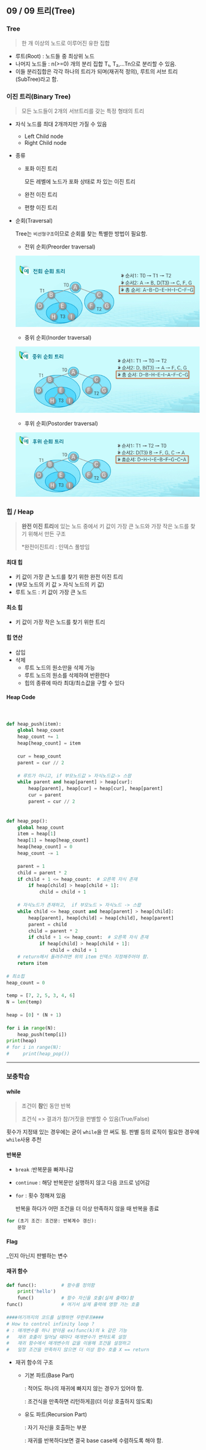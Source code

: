 ## 09 / 09 트리(Tree)

### Tree

> 한 개 이상의 노드로 이루어진 유한 집합

- 루트(Root) : 노드들 중 최상위 노드
- 나머지 노드들 : n(>=0) 개의 분리 집합 T₁, T₂,…Tn으로 분리할 수 있음.
- 이들 분리집합은 각각 하나의 트리가 되며(재귀적 정의), 루트의 서브 트리(SubTree)라고 함.



### 이진 트리(Binary Tree)

> 모든 노드들이 2개의 서브트리를 갖는 특정 형태의 트리

- 자식 노드를 최대 2개까지만 가질 수 있음

  - Left Child node
  - Right Child node

- 종류

  - 포화 이진 트리

    모든 레벨에 노드가 포화 상태로 차 있는 이진 트리

  - 완전 이진 트리

  - 편향 이진 트리

- 순회(Traversal)

  Tree는 `비선형구조`이므로 순회를 찾는 특별한 방법이 필요함.

  - 전위 순회(Preorder traversal)

  ![image-20200910170028707](TIL_200909.assets/image-20200910170028707.png)

  - 중위 순회(Inorder traversal)

  ![image-20200910170143741](TIL_200909.assets/image-20200910170143741.png)

  - 후위 순회(Postorder traversal)

  ![image-20200910170330000](TIL_200909.assets/image-20200910170330000.png)

  



### 힙 / Heap



> **완전 이진 트리**에 있는 노드 중에서 키 값이 가장 큰 노드와 가장 작은 노드를 찾기 위해서 만든 구조
>
> *완전이진트리 : 인덱스 풀방임

#### 최대 힙

- 키 값이 가장 큰 노드를 찾기 위한 완전 이진 트리
- (부모 노드의 키 값 > 자식 노드의 키 값)
- 루트 노드 : 키 값이 가장 큰 노드

#### 최소 힙

- 키 값이 가장 작은 노드를 찾기 위한 트리



#### 힙 연산

- 삽입
- 삭제
  - 루트 노드의 원소만을 삭제 가능
  - 루트 노드의 원소를 삭제하여 반환한다
  - 힙의 종류에 따라 최대/최소값을 구할 수 있다



#### Heap Code

```python


def heap_push(item):
    global heap_count
    heap_count += 1
    heap[heap_count] = item

    cur = heap_count
    parent = cur // 2

    # 루트가 아니고, if 부모노드값 > 자식노드값-> 스왑
    while parent and heap[parent] > heap[cur]:
        heap[parent], heap[cur] = heap[cur], heap[parent]
        cur = parent
        parent = cur // 2


def heap_pop():
    global heap_count
    item = heap[1]
    heap[1] = heap[heap_count]
    heap[heap_count] = 0
    heap_count -= 1

    parent = 1
    child = parent * 2
    if child + 1 <= heap_count:  # 오른쪽 자식 존재
        if heap[child] > heap[child + 1]:
            child = child + 1

    # 자식노드가 존재하고,  if 부모노드 > 자식노드 -> 스왑
    while child <= heap_count and heap[parent] > heap[child]:
        heap[parent], heap[child] = heap[child], heap[parent]
        parent = child
        child = parent * 2
        if child + 1 <= heap_count:  # 오른쪽 자식 존재
            if heap[child] > heap[child + 1]:
                child = child + 1
    # return해서 돌려주려면 위의 item 인덱스 지정해주어야 함.
    return item

# 최소힙
heap_count = 0

temp = [7, 2, 5, 3, 4, 6]
N = len(temp)

heap = [0] * (N + 1)

for i in range(N):
    heap_push(temp[i])
print(heap)
# for i in range(N):
#     print(heap_pop())
```



------

### 보충학습

#### while

> 조건이 **참**인 동안 반복
>
> 조건식 => 결과가 참/거짓을 판별할 수  있음(True/False)

횟수가 지정돼 있는 경우에는 굳이 `while`을 안 써도 됨. 판별 등의 로직이 필요한 경우에 `while`사용 추천

#### 반복문

- `break` :반복문을 빠져나감

- `continue` : 해당 반복문만 실행하지 않고 다음 코드로 넘어감

- `for` : 횟수 정해져 있음

  반복을 하다가 어떤 조건을 더 이상 만족하지 않을 때 반복을 종료

```python
for (초기 조건: 조건문: 반복계수 갱신):
    문장
```

#### Flag 

_인지 아닌지 판별하는 변수



#### 재귀 함수

```python
def func():			# 함수를 정의함
    print('hello')
    func()			# 함수 자신을 호출(실제 출력X)함
func()				# 여기서 실제 출력에 영향 가는 호출

####여기까지의 코드를 실행하면 무한루프####
# How to control infinity loop ?
# : 매개변수를 하나 받아옴 ex)func(k)의 k 같은 기능
# 	재귀 호출이 일어날 때마다 매개변수가 변하도록 설정
#	재귀 함수에서 매개변수의 값을 이용해 조건을 설정하고
#	일정 조건을 만족하지 않으면 더 이상 함수 호출 X == return
```

- 재귀 함수의 구조

  - 기본 파트(Base Part)

    : 적어도 하나의 재귀에 빠지지 않는 경우가 있어야 함.

    : 조건식을 만족하면 리턴하게끔(더 이상 호출하지 않도록)

  - 유도 파트(Recursion Part)

    : 자기 자신을 호출하는 부분

    : 재귀를 반복하다보면 결국 base case에 수렴하도록 해야 함.



